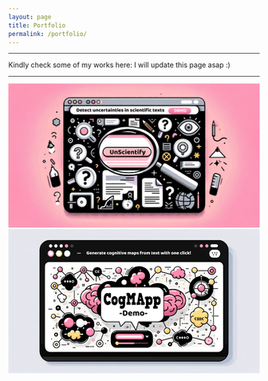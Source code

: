 ```yaml
---
layout: page
title: Portfolio
permalink: /portfolio/
---
```


***
Kindly check some of my works here:
I will update this page asap :)
***


<a href="https://bit.ly/unscientify-demo" title="Click to view UnScientify demo">
    <img src="../assets/images/unscientify.png" alt="UnScientify" style="width: auto; height: auto;">
</a>

<a href="https://ningrumdaud.github.io/demo-cogmapp/" title="Visit the CogMApp demo site">
    <img src="../assets/images/cogmapp_small.png" alt="CogMApp" style="width: auto; height: auto;">
</a>

